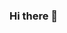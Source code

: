 ### Hi there 👋

<!--
**hamansite/hamansite** is a ✨ _special_ ✨ repository because its `README.md` (this file) appears on your GitHub profile.

Hsafdas
